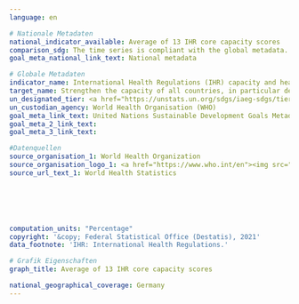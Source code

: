 ```yaml
---
language: en    

# Nationale Metadaten    
national_indicator_available: Average of 13 IHR core capacity scores    
comparison_sdg: The time series is compliant with the global metadata.    
goal_meta_national_link_text: National metadata    

# Globale Metadaten    
indicator_name: International Health Regulations (IHR) capacity and health emergency preparedness    
target_name: Strengthen the capacity of all countries, in particular developing countries, for early warning, risk reduction and management of national and global health risks    
un_designated_tier: <a href="https://unstats.un.org/sdgs/iaeg-sdgs/tier-classification/" title="Click here for more information on the UN tier classification."  target="_blank">Tier I</a>    
un_custodian_agency: World Health Organisation (WHO)    
goal_meta_link_text: United Nations Sustainable Development Goals Metadata    
goal_meta_2_link_text:     
goal_meta_3_link_text:     

#Datenquellen
source_organisation_1: World Health Organization
source_organisation_logo_1: <a href="https://www.who.int/en"><img src="https://g205sdgs.github.io/sdg-indicators/public/OrgImgEn/who.png" alt="Logo who" style="height:60px; width:148px" /></a>
source_url_text_1: World Health Statistics





    
computation_units: "Percentage"    
copyright: '&copy; Federal Statistical Office (Destatis), 2021'    
data_footnote: 'IHR: International Health Regulations.'    

# Grafik Eigenschaften    
graph_title: Average of 13 IHR core capacity scores    

national_geographical_coverage: Germany    
---
```


<span></span>